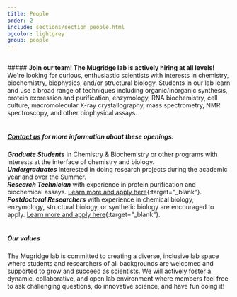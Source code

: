 ```yaml
---
title: People
order: 2
include: sections/section_people.html
bgcolor: lightgrey 
group: people
---
```


<br>
##### <strong>Join our team! The Mugridge lab is actively hiring at all levels!</strong>
We're looking for curious, enthusiastic scientists with interests in chemistry, biochemistry, biophysics, and/or structural biology. Students in our lab learn and use a broad range of techniques including organic/inorganic synthesis, protein expression and purification, enzymology, RNA biochemistry, cell culture, macromolecular X-ray crystallography, mass spectrometry, NMR spectroscopy, and other biophysical assays.
<br><br>

##### <strong><a href="mailto: mugridge@udel.edu">Contact us</a> for more information about these openings: </strong>

<strong><em>Graduate Students</em></strong> in Chemistry & Biochemistry or other programs with interests at the interface of chemistry and biology.<br>
<strong><em>Undergraduates</em></strong> interested in doing research projects during the academic year and over the Summer.<br>
<strong><em>Research Technician</em></strong> with experience in protein purification and biochemical assays. [Learn more and apply here](https://careers.udel.edu/cw/en-us/job/494198/research-associate-i-chemistry-biochemistry){:target="_blank"}.<br>
<strong><em>Postdoctoral Researchers</em></strong> with experience in chemical biology, enzymology, structural biology, or synthetic biology are encouraged to apply. [Learn more and apply here](https://careers.udel.edu/cw/en-us/job/494158/post-doctoral-fellow-chemistry-biochemistry){:target="_blank"}.
<br><br>

##### <strong> Our values</strong>
The Mugridge lab is committed to creating a diverse, inclusive lab space where students and researchers of all backgrounds are welcomed and supported to grow and succeed as scientists. We will actively foster a dynamic, collaborative, and open lab environment where members feel free to ask challenging questions, do innovative science, and have fun doing it!

